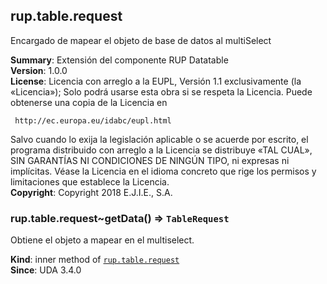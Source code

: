 <a name="module_rup.table.request"></a>

## rup.table.request
Encargado de mapear el objeto de base de datos al multiSelect

**Summary**: Extensión del componente RUP Datatable  
**Version**: 1.0.0  
**License**: Licencia con arreglo a la EUPL, Versión 1.1 exclusivamente (la «Licencia»);Solo podrá usarse esta obra si se respeta la Licencia.Puede obtenerse una copia de la Licencia en     http://ec.europa.eu/idabc/eupl.htmlSalvo cuando lo exija la legislación aplicable o se acuerde por escrito,el programa distribuido con arreglo a la Licencia se distribuye «TAL CUAL»,SIN GARANTÍAS NI CONDICIONES DE NINGÚN TIPO, ni expresas ni implícitas.Véase la Licencia en el idioma concreto que rige los permisos y limitacionesque establece la Licencia.  
**Copyright**: Copyright 2018 E.J.I.E., S.A.  
<a name="module_rup.table.request..getData"></a>

### rup.table.request~getData() ⇒ <code>TableRequest</code>
Obtiene el objeto a mapear en el multiselect.

**Kind**: inner method of [<code>rup.table.request</code>](#module_rup.table.request)  
**Since**: UDA 3.4.0  
